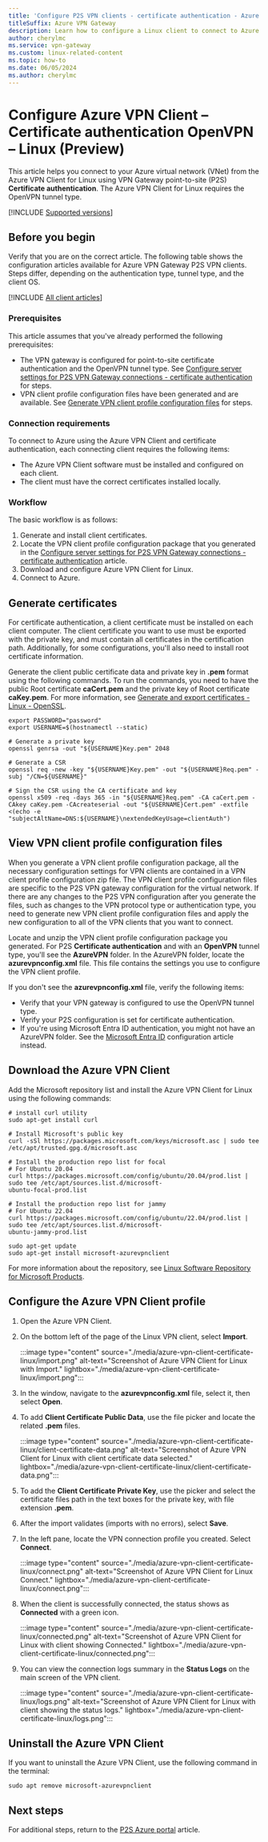 ```yaml
---
title: 'Configure P2S VPN clients - certificate authentication - Azure VPN Client - Linux'
titleSuffix: Azure VPN Gateway
description: Learn how to configure a Linux client to connect to Azure using a point-to-site connection, Open VPN, and the Azure VPN Client for Linux.
author: cherylmc
ms.service: vpn-gateway
ms.custom: linux-related-content
ms.topic: how-to
ms.date: 06/05/2024
ms.author: cherylmc
---
```


# Configure Azure VPN Client – Certificate authentication OpenVPN – Linux (Preview)

This article helps you connect to your Azure virtual network (VNet) from the Azure VPN Client for Linux using VPN Gateway point-to-site (P2S) **Certificate authentication**. The Azure VPN Client for Linux requires the OpenVPN tunnel type.

[!INCLUDE [Supported versions](../../includes/vpn-gateway-azure-vpn-client-linux-supported-releases.md)]

## Before you begin

Verify that you are on the correct article. The following table shows the configuration articles available for Azure VPN Gateway P2S VPN clients. Steps differ, depending on the authentication type, tunnel type, and the client OS.

[!INCLUDE [All client articles](../../includes/vpn-gateway-vpn-client-install-articles.md)]

### Prerequisites

This article assumes that you've already performed the following prerequisites:

* The VPN gateway is configured for point-to-site certificate authentication and the OpenVPN tunnel type. See [Configure server settings for P2S VPN Gateway connections - certificate authentication](vpn-gateway-howto-point-to-site-resource-manager-portal.md) for steps.
* VPN client profile configuration files have been generated and are available. See [Generate VPN client profile configuration files](vpn-gateway-howto-point-to-site-resource-manager-portal.md#profile-files) for steps.

### Connection requirements

To connect to Azure using the Azure VPN Client and certificate authentication, each connecting client requires the following items:

* The Azure VPN Client software must be installed and configured on each client.
* The client must have the correct certificates installed locally.

### Workflow

The basic workflow is as follows:

1. Generate and install client certificates.
1. Locate the VPN client profile configuration package that you generated in the [Configure server settings for P2S VPN Gateway connections - certificate authentication](vpn-gateway-howto-point-to-site-resource-manager-portal.md#profile-files) article.
1. Download and configure Azure VPN Client for Linux.
1. Connect to Azure.

## Generate certificates

For certificate authentication, a client certificate must be installed on each client computer. The client certificate you want to use must be exported with the private key, and must contain all certificates in the certification path. Additionally, for some configurations, you'll also need to install root certificate information.

Generate the client public certificate data and private key in **.pem** format using the following commands. To run the commands, you need to have the public Root certificate **caCert.pem** and the private key of Root certificate **caKey.pem**. For more information, see [Generate and export certificates - Linux - OpenSSL](point-to-site-certificates-linux-openssl.md).

```
export PASSWORD="password"
export USERNAME=$(hostnamectl --static)
 
# Generate a private key
openssl genrsa -out "${USERNAME}Key.pem" 2048 
 
# Generate a CSR
openssl req -new -key "${USERNAME}Key.pem" -out "${USERNAME}Req.pem" -subj "/CN=${USERNAME}" 
 
# Sign the CSR using the CA certificate and key
openssl x509 -req -days 365 -in "${USERNAME}Req.pem" -CA caCert.pem -CAkey caKey.pem -CAcreateserial -out "${USERNAME}Cert.pem" -extfile <(echo -e "subjectAltName=DNS:${USERNAME}\nextendedKeyUsage=clientAuth")
```

## View VPN client profile configuration files

When you generate a VPN client profile configuration package, all the necessary configuration settings for VPN clients are contained in a VPN client profile configuration zip file. The VPN client profile configuration files are specific to the P2S VPN gateway configuration for the virtual network. If there are any changes to the P2S VPN configuration after you generate the files, such as changes to the VPN protocol type or authentication type, you need to generate new VPN client profile configuration files and apply the new configuration to all of the VPN clients that you want to connect.

Locate and unzip the VPN client profile configuration package you generated. For P2S **Certificate authentication** and with an **OpenVPN** tunnel type, you'll see the **AzureVPN** folder. In the AzureVPN folder, locate the **azurevpnconfig.xml** file. This file contains the settings you use to configure the VPN client profile.

If you don't see the **azurevpnconfig.xml** file, verify the following items:

* Verify that your VPN gateway is configured to use the OpenVPN tunnel type.
* Verify your P2S configuration is set for certificate authentication.
* If you're using Microsoft Entra ID authentication, you might not have an AzureVPN folder. See the [Microsoft Entra ID](point-to-site-entra-gateway.md) configuration article instead.

## Download the Azure VPN Client

Add the Microsoft repository list and install the Azure VPN Client for Linux using the following commands:

```
# install curl utility
sudo apt-get install curl

# Install Microsoft's public key
curl -sSl https://packages.microsoft.com/keys/microsoft.asc | sudo tee /etc/apt/trusted.gpg.d/microsoft.asc

# Install the production repo list for focal
# For Ubuntu 20.04
curl https://packages.microsoft.com/config/ubuntu/20.04/prod.list | sudo tee /etc/apt/sources.list.d/microsoft-
ubuntu-focal-prod.list

# Install the production repo list for jammy
# For Ubuntu 22.04
curl https://packages.microsoft.com/config/ubuntu/22.04/prod.list | sudo tee /etc/apt/sources.list.d/microsoft-
ubuntu-jammy-prod.list

sudo apt-get update
sudo apt-get install microsoft-azurevpnclient
```

For more information about the repository, see [Linux Software Repository for Microsoft Products](/linux/packages).

## Configure the Azure VPN Client profile

1. Open the Azure VPN Client.
1. On the bottom left of the page of the Linux VPN client, select **Import**.

   :::image type="content" source="./media/azure-vpn-client-certificate-linux/import.png" alt-text="Screenshot of Azure VPN Client for Linux with Import." lightbox="./media/azure-vpn-client-certificate-linux/import.png":::
1. In the window, navigate to the **azurevpnconfig.xml** file, select it, then select **Open**.
1. To add **Client Certificate Public Data**, use the file picker and locate the related **.pem** files.

   :::image type="content" source="./media/azure-vpn-client-certificate-linux/client-certificate-data.png" alt-text="Screenshot of Azure VPN Client for Linux with client certificate data selected." lightbox="./media/azure-vpn-client-certificate-linux/client-certificate-data.png":::
1. To add the **Client Certificate Private Key**, use the picker and select the certificate files path in the text boxes for the private key, with file extension **.pem**.
1. After the import validates (imports with no errors), select **Save**.
1. In the left pane, locate the VPN connection profile you created. Select **Connect**.

   :::image type="content" source="./media/azure-vpn-client-certificate-linux/connect.png" alt-text="Screenshot of Azure VPN Client for Linux Connect." lightbox="./media/azure-vpn-client-certificate-linux/connect.png":::
1. When the client is successfully connected, the status shows as **Connected** with a green icon.

   :::image type="content" source="./media/azure-vpn-client-certificate-linux/connected.png" alt-text="Screenshot of Azure VPN Client for Linux with client showing Connected." lightbox="./media/azure-vpn-client-certificate-linux/connected.png":::
1. You can view the connection logs summary in the **Status Logs** on the main screen of the VPN client.

   :::image type="content" source="./media/azure-vpn-client-certificate-linux/logs.png" alt-text="Screenshot of Azure VPN Client for Linux with client showing the status logs." lightbox="./media/azure-vpn-client-certificate-linux/logs.png":::

## Uninstall the Azure VPN Client

If you want to uninstall the Azure VPN Client, use the following command in the terminal:

```
sudo apt remove microsoft-azurevpnclient
```

## Next steps

For additional steps, return to the [P2S Azure portal](vpn-gateway-howto-point-to-site-resource-manager-portal.md) article.